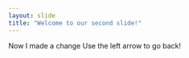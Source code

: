 ```yaml
---
layout: slide
title: "Welcome to our second slide!"
---
```

Now I made a change
Use the left arrow to go back!
